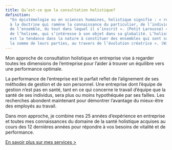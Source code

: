 ```yaml
---
title: Qu’est-ce que la consultation holistique?
definition:
  "En épistémologie ou en sciences humaines, holistique signifie : « relatif
  à la doctrine qui ramène la connaissance du particulier, de l’individuel à celle
  de l’ensemble, du tout dans lequel il s’inscrit ». (Petit Larousse) « Qui relève
  de l’holisme, qui s’intéresse à son objet dans sa globalité. L’holisme, de son côté,
  est la tendance dans la nature à constituer des ensembles qui sont supérieurs à
  la somme de leurs parties, au travers de l’évolution créatrice ». (Wikipédia)"
---
```


Mon approche de consultation holistique en entreprise vise à regarder toutes les dimensions de l’entreprise pour l’aider à trouver un équilibre vers une performance optimale.

La performance de l’entreprise est le parfait reflet de l’alignement de ses méthodes de gestion et de son personnel. Une entreprise dont l’équipe de gestion n’est pas en santé, tant en ce qui concerne le travail d’équipe que la santé de ses individus, sera plus ou moins hypothéquée par ses failles. Les recherches abondent maintenant pour démontrer l’avantage du mieux-être des employés au travail.

Dans mon approche, je combine mes 25 années d’expérience en entreprise et toutes mes connaissances du domaine de la santé holistique acquises au cours des 12 dernières années pour répondre à vos besoins de vitalité et de performance.

[En savoir plus sur mes services >](/services-conseils)
